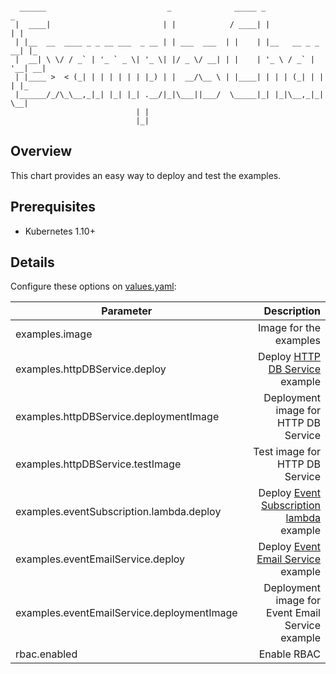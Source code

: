 ```

  ______                           _              _____ _                _   
 |  ____|                         | |            / ____| |              | |  
 | |__  __  ____ _ _ __ ___  _ __ | | ___  ___  | |    | |__   __ _ _ __| |_ 
 |  __| \ \/ / _` | '_ ` _ \| '_ \| |/ _ \/ __| | |    | '_ \ / _` | '__| __|
 | |____ >  < (_| | | | | | | |_) | |  __/\__ \ | |____| | | | (_| | |  | |_ 
 |______/_/\_\__,_|_| |_| |_| .__/|_|\___||___/  \_____|_| |_|\__,_|_|   \__|
                            | |                                              
                            |_|                                              

```
## Overview

This chart provides an easy way to deploy and test the examples.

## Prerequisites

- Kubernetes 1.10+

## Details

Configure these options on [values.yaml](values.yaml):

| Parameter                        | Description |
|--------------------------------- | -----------: |
| examples.image                   | Image for the examples |
| examples.httpDBService.deploy    | Deploy [HTTP DB Service](../http-db-service) example |
| examples.httpDBService.deploymentImage | Deployment image for HTTP DB Service |
| examples.httpDBService.testImage | Test image for HTTP DB Service |
| examples.eventSubscription.lambda.deploy | Deploy [Event Subscription lambda](../event-subscription/lambda) example |
| examples.eventEmailService.deploy | Deploy [Event Email Service](../event-email-service) example |
| examples.eventEmailService.deploymentImage | Deployment image for Event Email Service example |
| rbac.enabled  | Enable RBAC |

